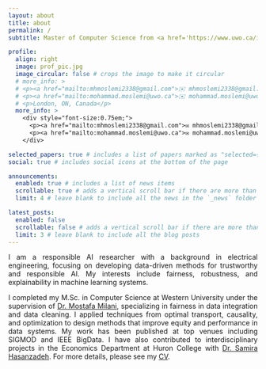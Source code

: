 ```yaml
---
layout: about
title: about
permalink: /
subtitle: Master of Computer Science from <a href='https://www.uwo.ca/index.html'>Western Ontario University</a>

profile:
  align: right
  image: prof_pic.jpg
  image_circular: false # crops the image to make it circular
  # more_info: >
  # <p><a href="mailto:mhmoslemi2338@gmail.com">✉️ mhmoslemi2338@gmail.com</a></p>
  # <p><a href="mailto:mohammad.moslemi@uwo.ca">✉️ mohammad.moslemi@uwo.ca</a></p>
  # <p>London, ON, Canada</p>
  more_info: >
    <div style="font-size:0.75em;">
      <p><a href="mailto:mhmoslemi2338@gmail.com">✉️ mhmoslemi2338@gmail.com</a> (primary)</p>
      <p><a href="mailto:mohammad.moslemi@uwo.ca">✉️ mohammad.moslemi@uwo.ca</a></p>
    </div>

selected_papers: true # includes a list of papers marked as "selected={true}"
social: true # includes social icons at the bottom of the page

announcements:
  enabled: true # includes a list of news items
  scrollable: true # adds a vertical scroll bar if there are more than 3 news items
  limit: 4 # leave blank to include all the news in the `_news` folder

latest_posts:
  enabled: false
  scrollable: false # adds a vertical scroll bar if there are more than 3 new posts items
  limit: 3 # leave blank to include all the blog posts
---
```


<!-- Write your biography here. Tell the world about yourself. Link to your favorite [subreddit](http://reddit.com). You can put a picture in, too. The code is already in, just name your picture `prof_pic.jpg` and put it in the `img/` folder.

Put your address / P.O. box / other info right below your picture. You can also disable any of these elements by editing `profile` property of the YAML header of your `_pages/about.md`. Edit `_bibliography/papers.bib` and Jekyll will render your [publications page](/al-folio/publications/) automatically.

Link to your social media connections, too. This theme is set up to use [Font Awesome icons](https://fontawesome.com/) and [Academicons](https://jpswalsh.github.io/academicons/), like the ones below. Add your Facebook, Twitter, LinkedIn, Google Scholar, or just disable all of them. -->


<!-- I’m a Responsible AI researcher with roots in Electrical Engineering and a deep interest in data-centric, trustworthy AI (fairness, robustness, and etc).
My recent work addrese fairness in data integration and cleaning.  I combine optimal transport, causality, and optimization to design practical algorithms that bridge theory and deployment.  Results have appeared at SIGMOD'24, IEEE BigData'24, and GUIDE-AI @ SIGMOD'24; a follow-up is under review at IEEE Transactions on Knowledge and Data Engineering.


### Academic path  
- **M.Sc. Computer Science, Western University**  
  *Supervisor – Dr. Mostafa Milani*  
  - Graduate Research/Teaching Assistant  
  - Additional RA work with **Dr. Samira Hasanzadeh** (Economics Dept. & Huron College)  

- **B.Sc. Electrical Engineering, Sharif University of Technology**  
  *Senior Project – Graph-based Biomedical Imaging*  
  *Co-supervisors – Dr. Arash Amini & Dr. Hossein Sameti*  

### What I bring  
A systematic, engineering mindset shaped by EE fundamentals, paired with rigorous ML training and publication-driven research.  I thrive at the intersection of **fair ML, optimization, and applied machine learning**, always aiming to translate solid math into deployable, equitable AI systems.

### Looking ahead  
I’m actively seeking **R&D or research roles**—industry or academic collaborations—where responsible AI, algorithmic fairness, and optimization meet real-world data challenges.  Feel free to reach out if your team is working toward equitable, trustworthy AI. -->


<!-- 
---
I’m a responsible-AI researcher with a background in electrical engineering, focused on developing data-driven methods for trustworthy AI. My interests include fairness, robustness, and explainability in ML systems. I approach research with an engineering mindset shaped by my undergraduate training at Sharif University, where I worked on biomedical imaging and automatic speech recognition under the supervision of [Dr. Arash Amini](https://sharif.ir/~aamini/) and [Dr. Hossein Sameti](https://sharif.edu/~sameti/).


More recently, my research has focused on fairness in data integration and data cleaning. I use techniques from optimal transport, causality, and optimization to design methods that improve both performance and equity in data systems. My work has been published at top venues including SIGMOD and IEEE BigData. I earned my M.Sc. in Computer Science from Western University, supervised by [Dr. Mostafa Milani](https://www.csd.uwo.ca/~mmilani7/). I also held research roles in the Economics Department and at Huron College with [Dr. Samira Hasanzadeh](https://www.samirahasanzadeh.com/).


I'm currently seeking research and development roles in responsible AI, fairness in ML, and applied ML. I’m also open to research collaborations across academia and industry. -->

<!-- 
<div style="text-align: justify">

  <p>
    I’m a responsible-AI researcher with a background in electrical engineering, focused on developing data-driven methods for trustworthy AI. My interests include fairness, robustness, and explainability in ML systems. 
  </p>

  <p>
    More recently, my research has focused on fairness in data integration and data cleaning. I use techniques from optimal transport, causality, and optimization to design methods that improve both performance and equity in data systems. My work has been published at top venues including SIGMOD and IEEE BigData. I earned my M.Sc. in Computer Science from Western University, supervised by <a href="https://www.csd.uwo.ca/~mmilani7/" target="_blank">Dr. Mostafa Milani</a>. I also held research roles in the Economics Department and at Huron College with <a href="https://www.samirahasanzadeh.com/" target="_blank">Dr. Samira Hasanzadeh</a>.
  </p>

  <p>
    I'm currently seeking research and development roles in responsible AI, fairness in ML, and applied ML. I’m also open to research collaborations across academia and industry. You can learn more about me from my <a href="assets/pdf/CV.pdf" target="_blank">CV</a>.
  </p>

</div>
<!-- 
I approach research with an engineering mindset shaped by my undergraduate training at Sharif University, where I worked on biomedical imaging and automatic speech recognition under the supervision of <a href="https://sharif.ir/~aamini/" target="_blank">Dr. Arash Amini</a> and <a href="https://sharif.edu/~sameti/" target="_blank">Dr. Hossein Sameti</a>. -->


<div style="text-align: justify">

  <p>
    I am a responsible AI researcher with a background in electrical engineering, focusing on developing data-driven methods for trustworthy and responsible AI. My interests include fairness, robustness, and explainability in machine learning systems.
  </p>

  <p>
    I completed my M.Sc. in Computer Science at Western University under the supervision of <a href="https://www.csd.uwo.ca/~mmilani7/" target="_blank">Dr. Mostafa Milani</a>, specializing in fairness in data integration and data cleaning. I applied techniques from optimal transport, causality, and optimization to design methods that improve equity and performance in data systems. My work has been published at top venues including SIGMOD and IEEE BigData. I have also contributed to interdisciplinary projects in the Economics Department at Huron College with <a href="https://www.samirahasanzadeh.com/" target="_blank">Dr. Samira Hasanzadeh</a>. For more details, please see my <a href="assets/pdf/CV.pdf" target="_blank">CV</a>.
  </p>


  <!-- <p>
    I’m a responsible-AI researcher with a background in electrical engineering, focused on developing data-driven methods for trustworthy machine learning. My core interests include fairness, robustness, and explainability in AI systems.
  </p>

  <p>
    During my M.Sc. in Computer Science at Western University - under the supervision of <a href="https://www.csd.uwo.ca/~mmilani7/" target="_blank">Dr. Mostafa Milani</a> - I specialized in fairness in data integration and data cleaning. I applied tools from optimal transport, causality, and optimization to design methods that improve both equity and performance in data systems. My work has been published at top venues including SIGMOD and IEEE BigData. I also contributed to interdisciplinary projects in the Economics Department at Huron College with <a href="https://www.samirahasanzadeh.com/" target="_blank">Dr. Samira Hasanzadeh</a>. You can find more details in my <a href="assets/pdf/CV.pdf" target="_blank">CV</a>.
  </p>
   -->
  <!-- 
  <p>
    I’m currently looking for R&D roles in responsible AI, algorithmic fairness, and applied ML. I also welcome opportunities for academic or industry collaborations. You can find more details in my <a href="assets/pdf/CV.pdf" target="_blank">CV</a>. 
  </p> 
  -->

</div>


